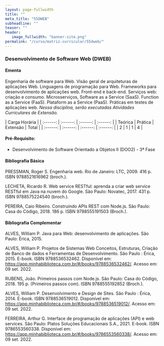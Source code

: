 ```yaml
---
layout: page-fullwidth
title: ""
meta_title: "55DWEB"
subheadline: ""
teaser: ""
header:
   image_fullwidth: "banner-site.png"
permalink: "/curso/matriz-curricular/55dweb/"
---
```


### **Desenvolvimento de Software Web (DWEB)**

#### **Ementa**

Engenharia de software para Web. Visão geral de arquiteturas de aplicações Web. Linguagens de programação para Web. Frameworks para desenvolvimento de aplicações web. Front-end e back-end. Serviços web: criação e consumo. Microsserviços, Software as a Service (SaaS). Function as a Service (FaaS). Plataform as a Service (PaaS). Práticas em testes de aplicações web. *Nessa disciplina, serão executadas Atividades Curriculares de Extensão.*

| Carga Horária | 
| :------: | :------: | :------: | :------: |
| Teórica | Prática | Extensão | Total |
| :------: | :------: | :------: | :------: |
| 2 | 1 | 1 | 4 |

#### **Pré-Requisito:**

- Desenvolvimento de Software Orientado a Objetos II (DOO2) - 3ª Fase

#### **Bibliografia Básica**

PRESSMAN, Roger S. Engenharia web. Rio de Janeiro: LTC, 2009. 416 p. ISBN 9788521616962 (broch.). 

LECHETA, Ricardo R. Web service RESTful: aprenda a criar web service RESTful em Java na nuvem do Google. São Paulo: Novatec, 2017. 431 p. ISBN 9788575224540 (broch.). 

PEREIRA, Caio Ribeiro. Construindo APIs REST com Node.js. São Paulo: Casa do Código, 2018. 186 p. ISBN 9788555191503 (Broch.). 

#### **Bibliografia Complementar**

ALVES, William P. Java para Web: desenvolvimento de aplicações. São Paulo: Érica, 2015. 

ALVES, William P. Projetos de Sistemas Web Conceitos, Estruturas, Criação de Banco de dados e Ferramentas de Desenvolvimento. São Paulo : Érica, 2015. E-book. ISBN 9788536532462. Disponível em: https://app.minhabiblioteca.com.br/#/books/9788536532462/. Acesso em: 09 set. 2022. 

RUBENS, João. Primeiros passos com Node.js. São Paulo: Casa do Código, 2018. 195 p. (Primeiros passos com). ISBN 9788555192852 (Broch.). 

ALVES, William P. Desenvolvimento e Design de Sites. São Paulo : Érica, 2014. E-book. ISBN 9788536519012. Disponível em: https://app.minhabiblioteca.com.br/#/books/9788536519012/. Acesso em: 09 set. 2022. 

FERREIRA, Arthur G. Interface de programação de aplicações (API) e web services. São Paulo: Platos Soluções Educacionais S.A., 2021. E-book. ISBN 9786553560338. Disponível em: https://app.minhabiblioteca.com.br/#/books/9786553560338/. Acesso em: 09 set. 2022. 

